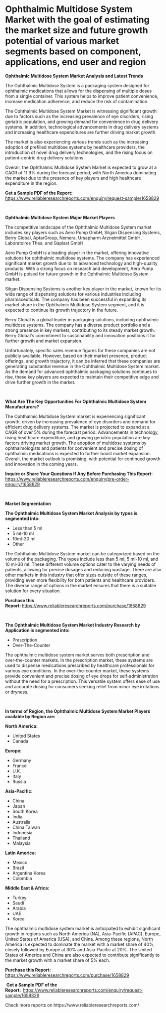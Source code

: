 <p><h1>Ophthalmic Multidose System Market with the goal of estimating the market size and future growth potential of various market segments based on component, applications, end user and region</h1></p><p><strong>Ophthalmic Multidose System Market Analysis and Latest Trends</strong></p>
<p><p>The Ophthalmic Multidose System is a packaging system designed for ophthalmic medications that allows for the dispensing of multiple doses from a single container. This system helps to improve patient convenience, increase medication adherence, and reduce the risk of contamination.</p><p>The Ophthalmic Multidose System Market is witnessing significant growth due to factors such as the increasing prevalence of eye disorders, rising geriatric population, and growing demand for convenience in drug delivery systems. In addition, technological advancements in drug delivery systems and increasing healthcare expenditures are further driving market growth.</p><p>The market is also experiencing various trends such as the increasing adoption of prefilled multidose systems by healthcare providers, the introduction of novel drug delivery technologies, and the rising focus on patient-centric drug delivery solutions.</p><p>Overall, the Ophthalmic Multidose System Market is expected to grow at a CAGR of 11.9% during the forecast period, with North America dominating the market due to the presence of key players and high healthcare expenditure in the region.</p></p>
<p><strong>Get a Sample PDF of the Report:&nbsp;</strong> <a href="https://www.reliableresearchreports.com/enquiry/request-sample/1658829">https://www.reliableresearchreports.com/enquiry/request-sample/1658829</a></p>
<p>&nbsp;</p>
<p><strong>Ophthalmic Multidose System Major Market Players</strong></p>
<p><p>The competitive landscape of the Ophthalmic Multidose System market includes key players such as Aero Pump GmbH, Silgan Dispensing Systems, Berry Global, AptarGroup, Nemera, Ursapharm Arzneimittel GmbH, Laboratoires Thea, and Gaplast GmbH. </p><p>Aero Pump GmbH is a leading player in the market, offering innovative solutions for ophthalmic multidose systems. The company has experienced significant market growth due to its advanced technology and high-quality products. With a strong focus on research and development, Aero Pump GmbH is poised for future growth in the Ophthalmic Multidose System market.</p><p>Silgan Dispensing Systems is another key player in the market, known for its wide range of dispensing solutions for various industries including pharmaceuticals. The company has been successful in expanding its market share in the Ophthalmic Multidose System segment, and it is expected to continue its growth trajectory in the future.</p><p>Berry Global is a global leader in packaging solutions, including ophthalmic multidose systems. The company has a diverse product portfolio and a strong presence in key markets, contributing to its steady market growth. Berry Global's commitment to sustainability and innovation positions it for further growth and market expansion.</p><p>Unfortunately, specific sales revenue figures for these companies are not publicly available. However, based on their market presence, product offerings, and growth trajectory, it can be inferred that these companies are generating substantial revenue in the Ophthalmic Multidose System market. As the demand for advanced ophthalmic packaging solutions continues to rise, these key players are expected to maintain their competitive edge and drive further growth in the market.</p></p>
<p>&nbsp;</p>
<p><strong>What Are The Key Opportunities For Ophthalmic Multidose System Manufacturers?</strong></p>
<p><p>The Ophthalmic Multidose System market is experiencing significant growth, driven by increasing prevalence of eye disorders and demand for efficient drug delivery systems. The market is projected to expand at a CAGR of over 5% during the forecast period. Advancements in technology, rising healthcare expenditure, and growing geriatric population are key factors driving market growth. The adoption of multidose systems by ophthalmologists and patients for convenient and precise dosing of ophthalmic medications is expected to further boost market expansion. Overall, the market outlook is promising, with potential for continued growth and innovation in the coming years.</p></p>
<p><strong>Inquire or Share Your Questions If Any Before Purchasing This Report:</strong> <a href="https://www.reliableresearchreports.com/enquiry/pre-order-enquiry/1658829">https://www.reliableresearchreports.com/enquiry/pre-order-enquiry/1658829</a></p>
<p>&nbsp;</p>
<p><strong>Market Segmentation</strong></p>
<p><strong>The Ophthalmic Multidose System Market Analysis by types is segmented into:</strong></p>
<p><ul><li>Less than 5 ml</li><li>5 ml-10 ml</li><li>10ml-30 ml</li><li>Other</li></ul></p>
<p><p>The Ophthalmic Multidose System market can be categorized based on the volume of the packaging. The types include less than 5 ml, 5 ml-10 ml, and 10 ml-30 ml. These different volume options cater to the varying needs of patients, allowing for precise dosages and reducing wastage. There are also other markets in this industry that offer sizes outside of these ranges, providing even more flexibility for both patients and healthcare providers. The diverse range of options in the market ensures that there is a suitable solution for every situation.</p></p>
<p><strong>Purchase this Report:&nbsp;</strong><a href="https://www.reliableresearchreports.com/purchase/1658829">https://www.reliableresearchreports.com/purchase/1658829</a></p>
<p>&nbsp;</p>
<p><strong>The Ophthalmic Multidose System Market Industry Research by Application is segmented into:</strong></p>
<p><ul><li>Prescription</li><li>Over-The-Counter</li></ul></p>
<p><p>The ophthalmic multidose system market serves both prescription and over-the-counter markets. In the prescription market, these systems are used to dispense medications prescribed by healthcare professionals for various eye conditions. In the over-the-counter market, these systems provide convenient and precise dosing of eye drops for self-administration without the need for a prescription. This versatile system offers ease of use and accurate dosing for consumers seeking relief from minor eye irritations or dryness.</p></p>
<p>&nbsp;</p>
<p><strong>In terms of Region, the Ophthalmic Multidose System Market Players available by Region are:</strong></p>
<p>
    <p> <strong> North America: </strong>
        <ul>
            <li>United States</li>
            <li>Canada</li>
        </ul>
        </p> 
    <p> <strong> Europe: </strong>
        <ul>
            <li>Germany</li>
            <li>France</li>
            <li>U.K.</li>
            <li>Italy</li>
            <li>Russia</li>
        </ul>
        </p> 
    <p> <strong> Asia-Pacific: </strong>
        <ul>
            <li>China</li>
            <li>Japan</li>
            <li>South Korea</li>
            <li>India</li>
            <li>Australia</li>
            <li>China Taiwan</li>
            <li>Indonesia</li>
            <li>Thailand</li>
            <li>Malaysia</li>
        </ul>
        </p> 
    <p> <strong> Latin America: </strong>
        <ul>
            <li>Mexico</li>
            <li>Brazil</li>
            <li>Argentina Korea</li>
            <li>Colombia</li>
        </ul>
        </p> 
    <p> <strong> Middle East & Africa: </strong>
        <ul>
            <li>Turkey</li>
            <li>Saudi</li>
            <li>Arabia</li>
            <li>UAE</li>
            <li>Korea</li>
        </ul>
    </p>
    </p>
<p><p>The ophthalmic multidose system market is anticipated to exhibit significant growth in regions such as North America (NA), Asia-Pacific (APAC), Europe, United States of America (USA), and China. Among these regions, North America is expected to dominate the market with a market share of 40%, closely followed by Europe at 30% and Asia-Pacific at 20%. The United States of America and China are also expected to contribute significantly to the market growth with a market share of 5% each.</p></p>
<p><strong>Purchase this Report: </strong><a href="https://www.reliableresearchreports.com/purchase/1658829">https://www.reliableresearchreports.com/purchase/1658829</a></p>
<p>&nbsp;<strong>Get a Sample PDF of the Report:&nbsp;&nbsp;</strong><a href="https://www.reliableresearchreports.com/enquiry/request-sample/1658829">https://www.reliableresearchreports.com/enquiry/request-sample/1658829</a></p>
<p><strong></strong></p>
<p>Check more reports on https://www.reliableresearchreports.com/</p>